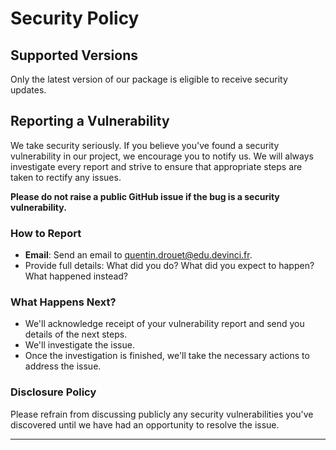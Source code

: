 # Security Policy

## Supported Versions

Only the latest version of our package is eligible to receive security updates.

## Reporting a Vulnerability

We take security seriously. If you believe you've found a security vulnerability in our project, we encourage you to notify us. We will always investigate every report and strive to ensure that appropriate steps are taken to rectify any issues.

**Please do not raise a public GitHub issue if the bug is a security vulnerability.**

### How to Report

- **Email**: Send an email to [quentin.drouet@edu.devinci.fr](mailto:security@example.com).
- Provide full details: What did you do? What did you expect to happen? What happened instead?

### What Happens Next?

- We'll acknowledge receipt of your vulnerability report and send you details of the next steps.
- We'll investigate the issue.
- Once the investigation is finished, we'll take the necessary actions to address the issue.

### Disclosure Policy

Please refrain from discussing publicly any security vulnerabilities you've discovered until we have had an opportunity to resolve the issue.

---